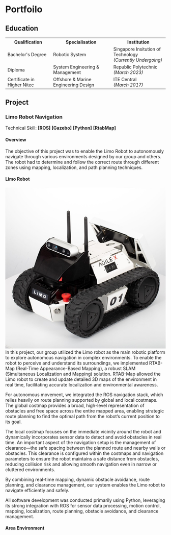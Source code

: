 # Portfoilo 


<h2 align="left">Education</h2>

<div align="left">

<table>
  <tr>
    <th>Qualification</th>
    <th>Specialisation</th>
    <th>Institution</th>
  </tr>
    <tr>
    <td>Bachelor's Degree</td>
    <td>Robotic System</td>
    <td>Singapore Insitution of Technology<br><em>(Currently Undergoing)</em></td>
  </tr>
  <tr>
    <td>Diploma</td>
    <td>System Engineering & Management</td>
    <td>Republic Polytechnic<br><em>(March 2023)</em></td>
  </tr>
  <tr>
    <td>Certificate in Higher Nitec</td>
    <td>Offshore & Marine Engineering Design</td>
    <td>ITE Central<br><em>(March 2017)</em></td>
  </tr>
</table>

</div>

## Project
### Limo Robot Navigation
Technical Skill: <strong>[ROS]</strong>  <strong>[Gazebo]</strong>  <strong>[Python]</strong>  <strong>[RtabMap]</strong> 
#### Overview
The objective of this project was to enable the Limo Robot to autonomously navigate through various environments designed by our group and others. The robot had to determine and follow the correct route through different zones using mapping, localization, and path planning techniques.
#### Limo Robot
![Limo Robot](image/Limo.jpg)<br>
In this project, our group utilized the Limo robot as the main robotic platform to explore autonomous navigation in complex environments. To enable the robot to perceive and understand its surroundings, we implemented RTAB-Map (Real-Time Appearance-Based Mapping), a robust SLAM (Simultaneous Localization and Mapping) solution. RTAB-Map allowed the Limo robot to create and update detailed 3D maps of the environment in real time, facilitating accurate localization and environmental awareness.

For autonomous movement, we integrated the ROS navigation stack, which relies heavily on route planning supported by global and local costmaps. The global costmap provides a broad, high-level representation of obstacles and free space across the entire mapped area, enabling strategic route planning to find the optimal path from the robot’s current position to its goal.

The local costmap focuses on the immediate vicinity around the robot and dynamically incorporates sensor data to detect and avoid obstacles in real time. An important aspect of the navigation setup is the management of clearance—the safe spacing between the planned route and nearby walls or obstacles. This clearance is configured within the costmaps and navigation parameters to ensure the robot maintains a safe distance from obstacles, reducing collision risk and allowing smooth navigation even in narrow or cluttered environments.

By combining real-time mapping, dynamic obstacle avoidance, route planning, and clearance management, our system enables the Limo robot to navigate efficiently and safely.

All software development was conducted primarily using Python, leveraging its strong integration with ROS for sensor data processing, motion control, mapping, localization, route planning, obstacle avoidance, and clearance management.
#### Area Environment

